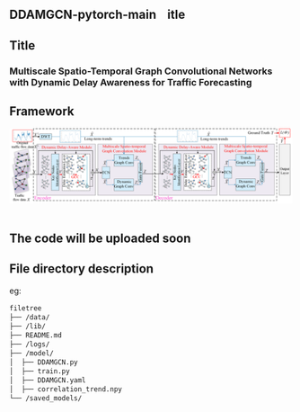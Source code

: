## DDAMGCN-pytorch-main    itle 

## Title

### Multiscale Spatio-Temporal Graph Convolutional Networks with Dynamic Delay Awareness for Traffic Forecasting

## Framework
![image](Fig2.png) 

## The code will be uploaded soon

## File directory description
eg:

```
filetree 
├── /data/ 
├── /lib/
├── README.md
├── /logs/
├── /model/
│  ├── DDAMGCN.py
│  ├── train.py
│  ├── DDAMGCN.yaml
│  ├── correlation_trend.npy
└── /saved_models/
```
